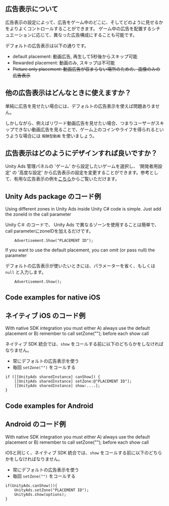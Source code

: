 ## 広告表示について

広告表示の設定によって、広告をゲーム中のどこに、そしてどのように見せるかをよりよくコントロールすることができます。
ゲーム中の広告を配置するシチュエーションに応じて、異なった広告構成にすることも可能です。

デフォルトの広告表示は以下の通りです。

* default placement: 動画広告, 再生して5秒後からスキップ可能
* Rewarded placement: 動画のみ, スキップは不可能
* ~~Picture only placement: 動画広告が収まらない場所のための、画像のみの広告表示~~

## 他の広告表示はどんなときに使えますか？

単純に広告を見せたい場合には、デフォルトの広告表示を使えば問題ありません。

しかしながら、例えばリワード動画広告を見せたい場合、つまりユーザーがスキップできない動画広告を見ることで、ゲーム上のコインやライフを得られるというような場合には `報酬型動画` を使いましょう。

## 広告表示はどのようにデザインすれば良いですか？

Unity Ads 管理パネルの 'ゲーム' から設定したいゲームを選択し、 '開発者用設定' の '高度な設定' から広告表示の設定を変更することができます。参考として、有用な広告表示の例を[こちら](https://github.com/Applifier/unity-ads/wiki/Downloads)からご覧いただけます。

## Unity Ads package のコード例

Using different zones in Unity Ads inside Unity C# code is simple. Just add the zoneId in the call parameter

Unity C＃ のコードで、 Unity Ads で異なるゾーンを使用することは簡単で、call parameterにzoneIDを加えるだけです。

```
    Advertisement.Show("PLACEMENT ID");
```

If you want to use the default placement, you can omit (or pass null) the parameter

デフォルトの広告表示が使いたいときには、パラメーターを省く、もしくは `null` と入力します。

```
    Advertisement.Show();
```


## Code examples for native iOS 

## ネイティブ iOS のコード例

With native SDK integration you must either A) always use the default placement or B) remember to call setZone(""); before each show call

ネイティブ SDK 統合では、`show` をコールする前に以下のどちらかをしなければなりません。
 
- 常にデフォルトの広告表示を使う
- 毎回 `setZone("")` をコールする



```
if ([[UnityAds sharedInstance] canShow]) {
    [[UnityAds sharedInstance] setZone:@"PLACEMENT ID"];
    [[UnityAds sharedInstance] show:....];
}
```

## Code examples for Android 

## Android のコード例

With native SDK integration you must either A) always use the default placement or B) remember to call setZone(""); before each show call

iOSと同じく、ネイティブ SDK 統合では、`show` をコールする前に以下のどちらかをしなければなりません。
 
- 常にデフォルトの広告表示を使う
- 毎回 `setZone("")` をコールする

```
if(UnityAds.canShow()){
    UnityAds.setZone("PLACEMENT ID");
    UnityAds.show(options);
}
```


